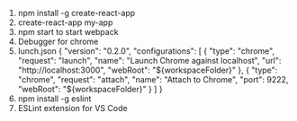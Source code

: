 1. npm install -g create-react-app
2. create-react-app my-app
3. npm start to start webpack
4. Debugger for chrome
5. lunch.json
	{
	    "version": "0.2.0",
	    "configurations": [
	        {
	            "type": "chrome",
	            "request": "launch",
	            "name": "Launch Chrome against localhost",
	            "url": "http://localhost:3000",
	            "webRoot": "${workspaceFolder}"
	        },
	        {
	            "type": "chrome",
	            "request": "attach",
	            "name": "Attach to Chrome",
	            "port": 9222,
	            "webRoot": "${workspaceFolder}"
	        }
	    ]
	}
6. npm install -g eslint
7. ESLint extension for VS Code
